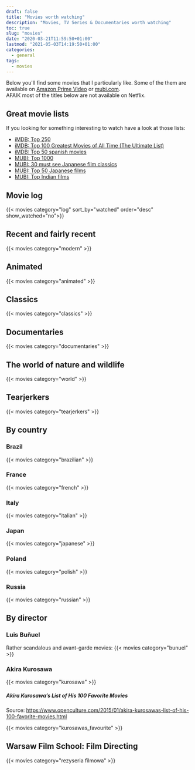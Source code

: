 ```yaml
---
draft: false
title: "Movies worth watching"
description: "Movies, TV Series & Documentaries worth watching"
toc: true
slug: "movies"
date: "2020-03-21T11:59:50+01:00"
lastmod: "2021-05-03T14:19:50+01:00"
categories:
  - general
tags:
  - movies
---
```


Below you'll find some movies that I particularly like. 
Some of the them are available on [Amazon Prime Video](https://www.amazon.com/Prime-Video/b?node=2676882011) or [mubi.com](https://mubi.com/).  
AFAIK most of the titles below are not available on Netflix.

## Great movie lists

If you looking for something interesting to watch have a look at those lists:

* [iMDB: Top 250](https://www.imdb.com/search/title/?groups=top_250&sort=user_rating)
* [iMDB: Top 100 Greatest Movies of All Time (The Ultimate List)](https://www.imdb.com/list/ls055592025/)
* [iMDB: Top 50 spanish movies](https://www.imdb.com/list/ls000377981/)
* [MUBI: Top 1000](https://mubi.com/lists/the-top-1000)
* [MUBI: 30 must see Japanese film classics](https://mubi.com/lists/30-must-see-japanese-film-classics)
* [MUBI: Top 50 Japanese films](https://mubi.com/lists/japanese-films-top-50)
* [MUBI: Top Indian films](https://mubi.com/lists/best-indian-films)


## Movie log
{{< movies category="log" sort_by="watched" order="desc" show_watched="no">}}

## Recent and fairly recent
{{< movies category="modern" >}}

## Animated
{{< movies category="animated" >}}

## Classics
{{< movies category="classics" >}}

## Documentaries
{{< movies category="documentaries" >}}

## The world of nature and wildlife
{{< movies category="world" >}}

## Tearjerkers
{{< movies category="tearjerkers" >}}

## By country

### Brazil
{{< movies category="brazilian" >}}

### France
{{< movies category="french" >}}

### Italy
{{< movies category="italian" >}}
 
### Japan
{{< movies category="japanese" >}}

### Poland
{{< movies category="polish" >}}

### Russia
{{< movies category="russian" >}}


## By director

### Luis Buñuel
Rather scandalous and avant-garde movies:
{{< movies category="bunuel" >}}

### Akira Kurosawa
{{< movies category="kurosawa" >}}
 
##### Akira Kurosawa’s List of His 100 Favorite Movies

Source: https://www.openculture.com/2015/01/akira-kurosawas-list-of-his-100-favorite-movies.html

{{< movies category="kurosawas_favourite" >}}
 

## Warsaw Film School: Film Directing

{{< movies category="rezyseria filmowa" >}}

